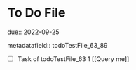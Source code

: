 # To Do File

due:: 2022-09-25

metadatafield:: todoTestFile_63_89

- [ ] Task of todoTestFile_63 1 [[Query me]]
